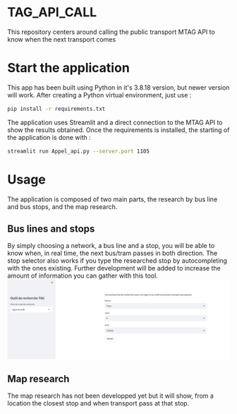 # TAG_API_CALL
This repository centers around calling the public transport MTAG API to know when the next transport comes

# Start the application

This app has been built using Python in it's 3.8.18 version, but newer version will work. After creating a Python virtual environment, just use :
```bash
pip install -r requirements.txt
```

The application uses Streamlit and a direct connection to the MTAG API to show the results obtained. Once the requirements is installed, the starting of the application is done with :
```bash
streamlit run Appel_api.py --server.port 1105
```

# Usage

The application is composed of two main parts, the research by bus line and bus stops, and the map research.

## Bus lines and stops
By simply choosing a network, a bus line and a stop, you will be able to know when, in real time, the next bus/tram passes in both direction. The stop selector also works if you type the researched stop by autocompleting with the ones existing.
Further development will be added to increase the amount of information you can gather with this tool.
![alt text](Application_start.png?raw=true)
## Map research
The map research has not been developped yet but it will show, from a location the closest stop and when transport pass at that stop.

